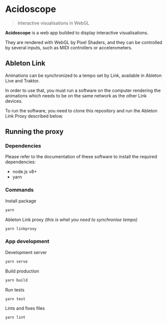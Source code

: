 # Acidoscope

> Interactive visualisations in WebGL

**Acidoscope** is a web app builded to display interactive visualisations. 

They are rendered with WebGL by Pixel Shaders, and they can be controlled by several inputs, such as MIDI controllers or accelerometers.

## Ableton Link

Animations can be synchronized to a tempo set by Link, available in Ableton Live and Traktor. <br/>

In order to use that, you must run a software on the computer rendering the animations which needs to be on the same network as the other Link devices.

To run the software, you need to clone this repository and run the Ableton Link Proxy described below.
 
## Running the proxy

### Dependencies

Please refer to the documentation of these software to install the required dependencies:
- node.js v8+
- yarn

### Commands

Install package
```sh
yarn
```
Ableton Link proxy _(this is what you need to synchronise tempo)_
```sh
yarn linkproxy
```

### App development
Development server
```sh
yarn serve
```
Build production
```sh
yarn build
```

Run tests
```sh
yarn test
```

Lints and fixes files
```sh
yarn lint
```
